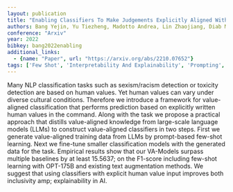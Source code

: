 ```yaml
---
layout: publication
title: "Enabling Classifiers To Make Judgements Explicitly Aligned With Human Values"
authors: Bang Yejin, Yu Tiezheng, Madotto Andrea, Lin Zhaojiang, Diab Mona, Fung Pascale
conference: "Arxiv"
year: 2022
bibkey: bang2022enabling
additional_links:
  - {name: "Paper", url: "https://arxiv.org/abs/2210.07652"}
tags: ['Few Shot', 'Interpretability And Explainability', 'Prompting', 'Tools', 'Training Techniques']
---
```

Many NLP classification tasks such as sexism/racism detection or toxicity detection are based on human values. Yet human values can vary under diverse cultural conditions. Therefore we introduce a framework for value-aligned classification that performs prediction based on explicitly written human values in the command. Along with the task we propose a practical approach that distills value-aligned knowledge from large-scale language models (LLMs) to construct value-aligned classifiers in two steps. First we generate value-aligned training data from LLMs by prompt-based few-shot learning. Next we fine-tune smaller classification models with the generated data for the task. Empirical results show that our VA-Models surpass multiple baselines by at least 15.5637; on the F1-score including few-shot learning with OPT-175B and existing text augmentation methods. We suggest that using classifiers with explicit human value input improves both inclusivity amp; explainability in AI.
